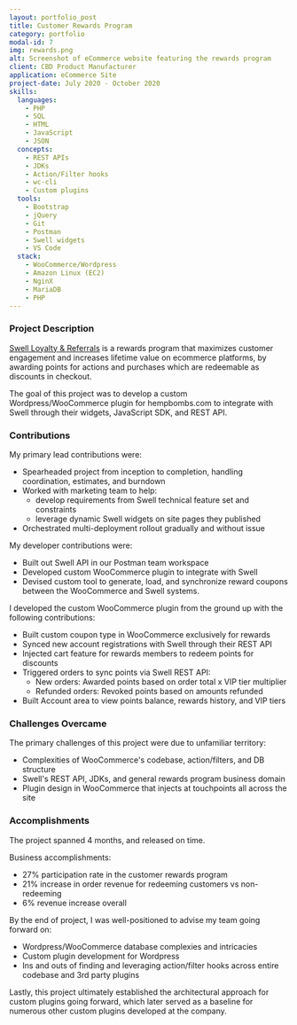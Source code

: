 ```yaml
---
layout: portfolio_post
title: Customer Rewards Program
category: portfolio
modal-id: 7
img: rewards.png
alt: Screenshot of eCommerce website featuring the rewards program
client: CBD Product Manufacturer
application: eCommerce Site
project-date: July 2020 - October 2020
skills:
  languages:
    - PHP
    - SQL
    - HTML
    - JavaScript
    - JSON
  concepts:
    - REST APIs
    - JDKs
    - Action/Filter hooks
    - wc-cli
    - Custom plugins
  tools:
    - Bootstrap
    - jQuery
    - Git
    - Postman
    - Swell widgets
    - VS Code
  stack:
    - WooCommerce/Wordpress
    - Amazon Linux (EC2)
    - NginX
    - MariaDB
    - PHP
---
```


### Project Description

[Swell Loyalty & Referrals](https://www.yotpo.com/platform/loyalty/) is a rewards program that maximizes customer engagement and increases lifetime value on ecommerce platforms, by awarding points for actions and purchases which are redeemable as discounts in checkout.

The goal of this project was to develop a custom Wordpress/WooCommerce plugin for hempbombs.com to integrate with Swell through their widgets, JavaScript SDK, and REST API.

### Contributions

My primary lead contributions were:

- Spearheaded project from inception to completion, handling coordination, estimates, and burndown
- Worked with marketing team to help:
  - develop requirements from Swell technical feature set and constraints
  - leverage dynamic Swell widgets on site pages they published
- Orchestrated multi-deployment rollout gradually and without issue

My developer contributions were:

- Built out Swell API in our Postman team workspace
- Developed custom WooCommerce plugin to integrate with Swell
- Devised custom tool to generate, load, and synchronize reward coupons between the WooCommerce and Swell systems.

I developed the custom WooCommerce plugin from the ground up with the following contributions:

- Built custom coupon type in WooCommerce exclusively for rewards
- Synced new account registrations with Swell through their REST API
- Injected cart feature for rewards members to redeem points for discounts
- Triggered orders to sync points via Swell REST API:
  - New orders: Awarded points based on order total x VIP tier multiplier
  - Refunded orders: Revoked points based on amounts refunded
- Built Account area to view points balance, rewards history, and VIP tiers

### Challenges Overcame

The primary challenges of this project were due to unfamiliar territory:

- Complexities of WooCommerce's codebase, action/filters, and DB structure
- Swell's REST API, JDKs, and general rewards program business domain
- Plugin design in WooCommerce that injects at touchpoints all across the site

### Accomplishments

The project spanned 4 months, and released on time.

Business accomplishments:

- 27% participation rate in the customer rewards program
- 21% increase in order revenue for redeeming customers vs non-redeeming
- 6% revenue increase overall

By the end of project, I was well-positioned to advise my team going forward on:

- Wordpress/WooCommerce database complexies and intricacies
- Custom plugin development for Wordpress
- Ins and outs of finding and leveraging action/filter hooks across entire codebase and 3rd party plugins

Lastly, this project ultimately established the architectural approach for custom plugins going forward, which later served as a baseline for numerous other custom plugins developed at the company.
